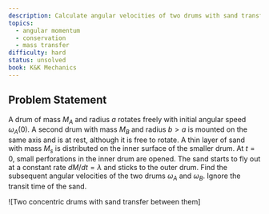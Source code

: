 ```yaml
---
description: Calculate angular velocities of two drums with sand transfer
topics:
  - angular momentum
  - conservation
  - mass transfer
difficulty: hard
status: unsolved
book: K&K Mechanics
---
```


## Problem Statement
A drum of mass $M_A$ and radius $a$ rotates freely with initial angular speed $\omega_A(0)$. A second drum with mass $M_B$ and radius $b > a$ is mounted on the same axis and is at rest, although it is free to rotate. A thin layer of sand with mass $M_s$ is distributed on the inner surface of the smaller drum. At $t = 0$, small perforations in the inner drum are opened. The sand starts to fly out at a constant rate $dM/dt = \lambda$ and sticks to the outer drum. Find the subsequent angular velocities of the two drums $\omega_A$ and $\omega_B$. Ignore the transit time of the sand.

![Two concentric drums with sand transfer between them]
